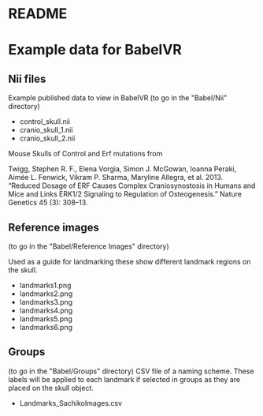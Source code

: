 # README

# Example data for BabelVR

## Nii files

Example published data to view in BabelVR
(to go in the "Babel/Nii" directory)

* control_skull.nii
* cranio_skull_1.nii
* cranio_skull_2.nii

Mouse Skulls of Control and Erf mutations from 

Twigg, Stephen R. F., Elena Vorgia, Simon J. McGowan, Ioanna Peraki, Aimée L. Fenwick, Vikram P. Sharma, Maryline Allegra, et al. 2013. “Reduced Dosage of ERF Causes Complex Craniosynostosis in Humans and Mice and Links ERK1/2 Signaling to Regulation of Osteogenesis.” Nature Genetics 45 (3): 308–13.

## Reference images
(to go in the "Babel/Reference Images" directory)

Used as a guide for landmarking these show different landmark regions on the skull.

* landmarks1.png
* landmarks2.png
* landmarks3.png
* landmarks4.png
* landmarks5.png
* landmarks6.png



## Groups
(to go in the "Babel/Groups" directory)
CSV file of a naming scheme. These labels will be applied to each landmark if selected in groups as they are placed on the skull object.

* Landmarks_SachikoImages.csv

